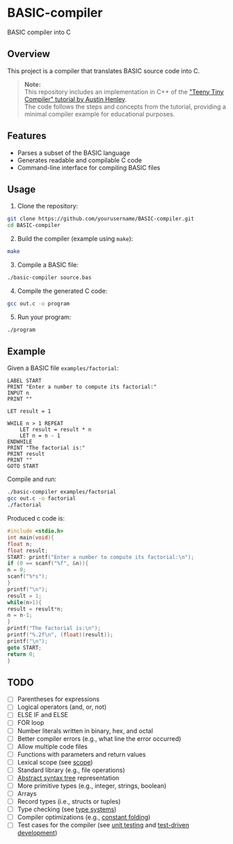 # BASIC-compiler
BASIC compiler into C

## Overview

This project is a compiler that translates BASIC source code into C.

> **Note:**  
> This repository includes an implementation in C++ of the ["Teeny Tiny Compiler" tutorial by Austin Henley](https://austinhenley.com/blog/teenytinycompiler1.html).  
> The code follows the steps and concepts from the tutorial, providing a minimal compiler example for educational purposes.


## Features

- Parses a subset of the BASIC language
- Generates readable and compilable C code
- Command-line interface for compiling BASIC files

## Usage

1. Clone the repository:
  ```sh
  git clone https://github.com/yourusername/BASIC-compiler.git
  cd BASIC-compiler
  ```

2. Build the compiler (example using `make`):
  ```sh
  make
  ```

3. Compile a BASIC file:
  ```sh
  ./basic-compiler source.bas
  ```

4. Compile the generated C code:
  ```sh
  gcc out.c -o program
  ```

5. Run your program:
  ```sh
  ./program
  ```

## Example

Given a BASIC file `examples/factorial`:
```basic
LABEL START
PRINT "Enter a number to compute its factorial:"
INPUT n
PRINT ""

LET result = 1

WHILE n > 1 REPEAT
    LET result = result * n
    LET n = n - 1
ENDWHILE
PRINT "The factorial is:"
PRINT result
PRINT ""
GOTO START

```

Compile and run:
```sh
./basic-compiler examples/factorial
gcc out.c -o factorial
./factorial
```
Produced c code is:
```c
#include <stdio.h>
int main(void){
float n;
float result;
START: printf("Enter a number to compute its factorial:\n");
if (0 == scanf("%f", &n)){
n = 0;
scanf("%*s");
}
printf("\n");
result = 1;
while(n>1){
result = result*n;
n = n-1;
}
printf("The factorial is:\n");
printf("%.2f\n", (float)(result));
printf("\n");
goto START;
return 0;
}
```

## TODO

- [ ]   Parentheses for expressions
- [ ]   Logical operators (and, or, not)
- [ ]   ELSE IF and ELSE
- [ ]   FOR loop
- [ ]   Number literals written in binary, hex, and octal
- [ ]   Better compiler errors (e.g., what line the error occurred)
- [ ]   Allow multiple code files
- [ ]   Functions with parameters and return values
- [ ]   Lexical scope (see [scope](https://en.wikipedia.org/wiki/Scope_(computer_science)))
- [ ]   Standard library (e.g., file operations)
- [ ]   [Abstract syntax tree](https://en.wikipedia.org/wiki/Abstract_syntax_tree) representation
- [ ]   More primitive types (e.g., integer, strings, boolean)
- [ ]   Arrays
- [ ]   Record types (i.e., structs or tuples)
- [ ]   Type checking (see [type systems](https://en.wikipedia.org/wiki/Type_system))
- [ ]   Compiler optimizations (e.g., [constant folding](https://en.wikipedia.org/wiki/Constant_folding))
- [ ]   Test cases for the compiler (see [unit testing](https://en.wikipedia.org/wiki/Unit_testing) and [test-driven development](https://en.wikipedia.org/wiki/Test-driven_development))